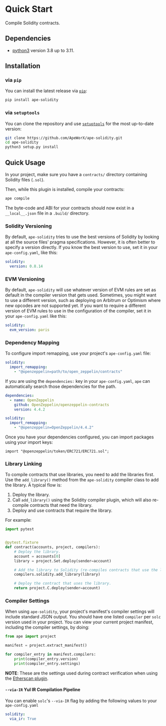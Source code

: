 # Quick Start

Compile Solidity contracts.

## Dependencies

- [python3](https://www.python.org/downloads) version 3.8 up to 3.11.

## Installation

### via `pip`

You can install the latest release via [`pip`](https://pypi.org/project/pip/):

```bash
pip install ape-solidity
```

### via `setuptools`

You can clone the repository and use [`setuptools`](https://github.com/pypa/setuptools) for the most up-to-date version:

```bash
git clone https://github.com/ApeWorX/ape-solidity.git
cd ape-solidity
python3 setup.py install
```

## Quick Usage

In your project, make sure you have a `contracts/` directory containing Solidity files (`.sol`).

Then, while this plugin is installed, compile your contracts:

```bash
ape compile
```

The byte-code and ABI for your contracts should now exist in a `__local__.json` file in a `.build/` directory.

### Solidity Versioning

By default, `ape-solidity` tries to use the best versions of Solidity by looking at all the source files' pragma specifications.
However, it is often better to specify a version directly.
If you know the best version to use, set it in your `ape-config.yaml`, like this:

```yaml
solidity:
  version: 0.8.14
```

### EVM Versioning

By default, `ape-solidity` will use whatever version of EVM rules are set as default in the compiler version that gets used.
Sometimes, you might want to use a different version, such as deploying on Arbitrum or Optimism where new opcodes are not supported yet.
If you want to require a different version of EVM rules to use in the configuration of the compiler, set it in your `ape-config.yaml` like this:

```yaml
solidity:
  evm_version: paris
```

### Dependency Mapping

To configure import remapping, use your project's `ape-config.yaml` file:

```yaml
solidity:
  import_remapping:
    - "@openzeppelin=path/to/open_zeppelin/contracts"
```

If you are using the `dependencies:` key in your `ape-config.yaml`, `ape` can automatically
search those dependencies for the path.

```yaml
dependencies:
  - name: OpenZeppelin
    github: OpenZeppelin/openzeppelin-contracts
    version: 4.4.2

solidity:
  import_remapping:
    - "@openzeppelin=OpenZeppelin/4.4.2"
```

Once you have your dependencies configured, you can import packages using your import keys:

```solidity
import "@openzeppelin/token/ERC721/ERC721.sol";
```

### Library Linking

To compile contracts that use libraries, you need to add the libraries first.
Use the `add_library()` method from the `ape-solidity` compiler class to add the library.
A typical flow is:

1. Deploy the library.
1. Call `add_library()` using the Solidity compiler plugin, which will also re-compile contracts that need the library.
1. Deploy and use contracts that require the library.

For example:

```python
import pytest


@pytest.fixture
def contract(accounts, project, compilers):
    # Deploy the library.
    account = accounts[0]
    library = project.Set.deploy(sender=account)

    # Add the library to Solidity (re-compiles contracts that use the library).
    compilers.solidity.add_library(library)

    # Deploy the contract that uses the library.
    return project.C.deploy(sender=account)
```

### Compiler Settings

When using `ape-solidity`, your project's manifest's compiler settings will include standard JSON output.
You should have one listed `compiler` per `solc` version used in your project.
You can view your current project manifest, including the compiler settings, by doing:

```python
from ape import project

manifest = project.extract_manifest()

for compiler_entry in manifest.compilers:
    print(compiler_entry.version)
    print(compiler_entry.settings)
```

**NOTE**: These are the settings used during contract verification when using the [Etherscan plugin](https://github.com/ApeWorX/ape-etherscan).

#### `--via-IR` Yul IR Compilation Pipeline

You can enable `solc`'s `--via-IR` flag by adding the following values to your `ape-config.yaml`

```yaml
solidity:
  via_ir: True
```
